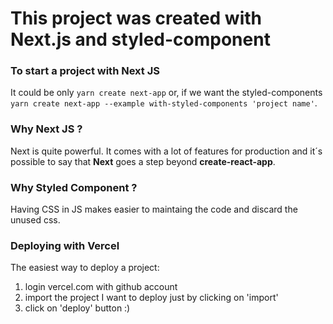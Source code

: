 # This project was created with Next.js and styled-component

### To start a project with Next JS

It could be only `yarn create next-app` or, if we want the styled-components `yarn create next-app --example with-styled-components 'project name'`.

### Why Next JS ? 

Next is quite powerful. It comes with a lot of features for production and it´s possible to say that <b>Next</b> goes a step beyond <b>create-react-app</b>. 

### Why Styled Component ?

Having CSS in JS makes easier to maintaing the code and discard the unused css.

### Deploying with Vercel

The easiest way to deploy a project:
 1. login vercel.com with github account
 2. import the project I want to deploy just by clicking on 'import'
 3. click on 'deploy' button :)